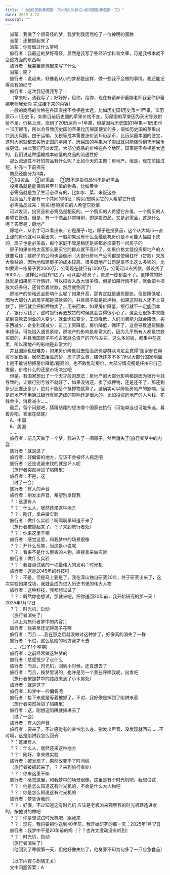 ```yaml
---
title: "《如何回到寒假第一天×消失的标记—如何回到寒假第一天》"
date: 2025-3-22
excerpt: ""
---
```



&ensp;&ensp;派蒙：我做了个很奇怪的梦，我梦到我居然吃了一位神明的蛋糕  
&ensp;&ensp;派蒙：还被抓起来了  
&ensp;&ensp;派蒙：你有做过什么梦吗  
&ensp;&ensp;旅行者：我最近的梦好奇怪，居然是我写了些经济学科普文章，可是我根本就不会这方面的东西啊  
&ensp;&ensp;旅行者：我甚至能想起来写了什么  
&ensp;&ensp;派蒙：啊？  
&ensp;&ensp;旅行者：说起来，好像我从小的梦都是这样，做一些我不会做的事情，我还能记得具有的细节  
&ensp;&ensp;旅行者：这次我记得我写了：  
&ensp;&ensp;（拿来吧，该我写了；好好好，给你，给你，现在有请@伊蕾娜老师我爱你伊蕾娜老师我爱你 完成接下来的内容）  
&ensp;&ensp;一般的商品的价格在各国直接不会相差太远，比如历史国1历史币＝1苹果，10历屎币＝1历史币，如果目前历史国的苹果价格不变，历屎国的苹果因为天灾导致供给不足、价格上涨，涨到了20历屎币＝1苹果，但是因为历史国的1苹果＝1历史币＝10历屎币，所以会导致历史国的苹果比历屎国便宜的多，假如历史国的苹果出口到历屎国，由于运输，关税等成本需要涨价到15历屎币，比历屎国本国的便宜，这时大家就都去买历史国的苹果了，历屎国的苹果为了卖出就只能降价到15历屎币或更低，由此我们可以发现，大部分商品的价格在各个地区，国家是不会相差太远的，我们说这种运输成本较低的商品的流通性好  
&ensp;&ensp;那么流通性不好的商品有什么呢？比如今天的主题：房地产。但是，现在前摇过短，补充一下前摇先  
&ensp;&ensp;商品还能分为3类，  
&ensp;&ensp;①投资品 
&ensp;&ensp;②必需品
&ensp;&ensp;③既不是投资品也不是必需品  
&ensp;&ensp;投资品就是能保值甚至升值的物品，比如黄金  
&ensp;&ensp;必需品就是为了生活必须有的，比如水、菜、米饭这些  
&ensp;&ensp;投资品几乎都有一个共同的特征：购买/想购买它的人希望它升值  
&ensp;&ensp;必需品反过来：购买/想购买它的人希望它贬值  
&ensp;&ensp;可以发现，投资品和必需品是相反的，一个购买的人希望它升值，一个购买的人希望它贬值，但是，有一个商品非常特别，即是投资品，又是必需品，这是什么呢？答案是：房地产  
&ensp;&ensp;房地产，从名字可以看出来，它是房子+地，房子是投资品，这个从大城市一直上涨的房价就可以看出来，一般如果没有什么金融危机房价是不可能大幅度下跌的，房子也是必需品，每个家庭不管是租还是买都必须要有一间房子的  
&ensp;&ensp;房子如果价格太高那么要买它的群众就不高兴了，如果价格太低投资房地产的人就要亏钱；建房子的公司也会倒闭（大部分房地产公司都是使用杠杆（贷款）来放大收益的，因为地和建房子的成本较高，很多房地产公司是拿不出这么多钱的，比如要建一栋房子要2000万，公司现在就只有1000万，公司可以去贷款，假设贷了9000万，这样公司就有1亿了，可以盖5栋房子，原来一栋都盖不了。这样做的好处就是如果房子行情好，可以把收入放大很多倍，但是如果行情不好，就会把亏损放大好多倍，还背负着贷款，然后就倒闭了）  
&ensp;&ensp;房地产的价格还会影响什么呢？如果升高，那肯定就是通货膨胀。但是降低呢，因为大部分人的房子都是贷款买的，并且房子就是抵押物，如果这时有人还不上贷款了，银行就会把抵押物卖了，用来回本，如果房价降低，银行就不一定能回本了，银行亏钱了，这时银行再去放贷的时候就会变得很小心了，这会让很多本来能拿到贷款去创业的人变少，就业岗位变少，工资降低，人们消费能力就会降低，买东西减少，企业利润减少，员工工资降低，房价降低，循环了，这会导致通货膨胀率降低，可能陷入通货紧缩，房地产的影响是非常大的，因为几乎所有人都是贷款买房的，并且我国房子平均占家庭总资产的70%左右，这么多的钱，都集中在这里，所以房地产的影响是非常大的  
&ensp;&ensp;并且国家也很难办，如果房价降低就去抬高房价那群众肯定会觉得“国家都在帮资本家做事，居然去抬高房价，房子这么贵，降低还差不多”所以大部分国家明面上是不敢说想把房价降低/提高的，也不敢乱动房价，大部分情况都是任由它自己发展，价格什么的还是市场决定吧  
&ensp;&ensp;但是，有国家想出了一个天才般的想法：房地产的大部分影响都是因为银行亏钱导致的，让银行别亏钱不就好了，如果没钱还，卖了抵押物，还是还不了，那还剩多少还要还多少，绝对不能给个抵押物就算了。这确实可以降低房地产的影响，但是房地产不用通过银行就能造成的影响还是很大的，比如投资房地产的人亏钱，花钱会少，消费减少……  
&ensp;&ensp;最后，留个问题吧，猜猜结尾的想法哪个国家在执行（可能单选也可能多选，看着办吧，答案在结尾）  
&ensp;&ensp;A、中国  
&ensp;&ensp;B、美国  
&ensp;&ensp;……  
&ensp;&ensp;旅行者：前几天做了一个梦，我进入了一间房子，然后消失了[旅行者梦中的内容：  
&ensp;&ensp;旅行者：就是这了  
&ensp;&ensp;旅行者：好偏僻的地方，应该不会被坏人抓走吧  
&ensp;&ensp;旅行者：还是说我来找的就是坏人呢  
&ensp;&ensp;（旅行者突然掉进了陷阱里）  
&ensp;&ensp;旅行者：不是，这  
&ensp;&ensp;（过了一会）  
&ensp;&ensp;旅行者：有人的声音  
&ensp;&ensp;旅行者：别发出声音，希望别发现我  
&ensp;&ensp;？：这里有人  
&ensp;&ensp;？？：什么人，居然还来这种地方  
&ensp;&ensp;？？：刚好，拿来做实验  
&ensp;&ensp;旅行者：做什么实验？啊啊啊早知道不来了  
&ensp;&ensp;（旅行者被抓起来了，？？来到旅行者处）  
&ensp;&ensp;？？：你来这里干嘛  
&ensp;&ensp;旅行者：感觉这里，和我梦中的场景很像  
&ensp;&ensp;？？：开什么玩笑，当这是小说呢  
&ensp;&ensp;？？：看来不是什么厉害的人物，直接拿来做实验  
&ensp;&ensp;旅行者：做什么实验  
&ensp;&ensp;？？：我要测试我的一项最伟大的发明：时光机  
&ensp;&ensp;旅行者：这是2045年的科技吗  
&ensp;&ensp;？？：不是，但是马上要是了，我在深山独自研究20年，终于研究出来了，这次实验如果成功，我就会成为进入历史书里的伟大人物  
&ensp;&ensp;旅行者：这种科技，我都想试试了  
&ensp;&ensp;？？：既然你也想试，那就来吧，把你送回20年前，我开始研究的那一天：2025年1月17日  
&ensp;&ensp;？？：时光机，启动  
&ensp;&ensp;（旅行者消失了）  
&ensp;&ensp;（以上为旅行者梦中的内容）]  
&ensp;&ensp;旅行者：我甚至还记得房子在哪  
&ensp;&ensp;旅行者：而且……我在那之后就没做过这种梦了，好像真的消失了一样  
&ensp;&ensp;旅行者：不过，这么危险的地方我才不去  
&ensp;&ensp;……（过了1个星期）  
&ensp;&ensp;旅行者：之前经常做这种梦的  
&ensp;&ensp;旅行者：总感觉少了点什么  
&ensp;&ensp;旅行者：而且，时光机，回到小时候，还真想去了  
&ensp;&ensp;旅行者：而且，按梦里说的，也许是另一个我在呼唤我呢，出发吧  
&ensp;&ensp;（旅行者按照梦中的路线来到了小木屋处）  
&ensp;&ensp;旅行者：就是这了  
&ensp;&ensp;旅行者：和梦中一样偏僻呢  
&ensp;&ensp;旅行者：接下来就是等着被抓了，不对，我好像是掉到了陷阱来着  
&ensp;&ensp;（旅行者突然掉进了陷阱里）  
&ensp;&ensp;旅行者：这，刚想这陷阱就掉进去了  
&ensp;&ensp;（过了一会）  
&ensp;&ensp;旅行者：有人的声音  
&ensp;&ensp;旅行者：要来了，不过感觉有的害怕怎么办，别发出声音，没发现就回去……不对啊，这是陷阱我怎么回去  
&ensp;&ensp;？：这里有人  
&ensp;&ensp;？？：什么人，居然还来这种地方  
&ensp;&ensp;？？：刚好，拿来做实验  
&ensp;&ensp;旅行者：被发现了，果然改变不了时间线  
&ensp;&ensp;（旅行者被抓起来了，？？来到旅行者处）  
&ensp;&ensp;？？：你来这里干嘛  
&ensp;&ensp;旅行者：感觉这里，和我梦中的场景很像，这里是有个时光机吧，我想试试  
&ensp;&ensp;？？：他是怎么知道这有时光机的，不会是什么大人物吧  
&ensp;&ensp;？？：你是怎么知道这有时光机的  
&ensp;&ensp;旅行者：梦告诉我的  
&ensp;&ensp;？？：好假，不过知道这有时光机 应该是老板派来观察我的时光机建造进度的，按他说的做吧  
&ensp;&ensp;？？：你是想试试时光机吧，跟我来  
&ensp;&ensp;？？：现在，我将要把你送到40年前，我开始研究的那一天：2025年1月17日  
&ensp;&ensp;旅行者：我梦中不是20年前的吗（？？也许太激动没有听到）  
&ensp;&ensp;？？：时光机，启动  
&ensp;&ensp;（旅行者消失了）  
&ensp;&ensp;（他回到了寒假第一天，但他好像失忆了，他身旁不知为何多了一只应急食品）  
&ensp;&ensp;  
&ensp;&ensp;（以下内容与剧情无关）  
&ensp;&ensp;文中问题答案：A  

